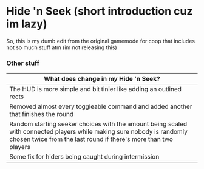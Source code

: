 # Hide 'n Seek (short introduction cuz im lazy)
So, this is my dumb edit from the original gamemode for coop that includes not so much stuff atm (im not releasing this)

### Other stuff
| What does change in my Hide 'n Seek?                                                                                                                                                             |
|--------------------------------------------------------------------------------------------------------------------------------------------------------------------------|
| The HUD is more simple and bit tinier like adding an outlined rects                                                                                                      |
| Removed almost every toggleable command and added another that finishes the round                                                                                        |
| Random starting seeker choices with the amount being scaled with connected players while making sure nobody is randomly chosen twice from the last round if there's more than two players |
| Some fix for hiders being caught during intermission                                                                                                                     |
